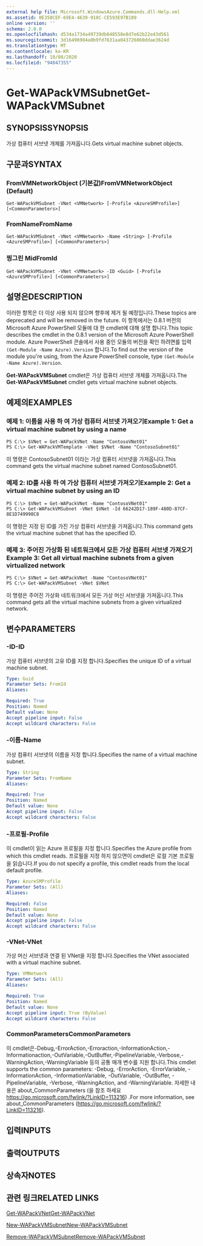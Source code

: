 ```yaml
---
external help file: Microsoft.WindowsAzure.Commands.dll-Help.xml
ms.assetid: 0E358CEF-69E4-4639-918C-CE593E97B189
online version: ''
schema: 2.0.0
ms.openlocfilehash: d534a1734a49739db648558e8d7e62b22e43d561
ms.sourcegitcommit: 3d16496984a0b9fd7631aa043726060ddae3624d
ms.translationtype: MT
ms.contentlocale: ko-KR
ms.lasthandoff: 10/08/2020
ms.locfileid: "94047355"
---
```

# <span data-ttu-id="d9569-101">Get-WAPackVMSubnet</span><span class="sxs-lookup"><span data-stu-id="d9569-101">Get-WAPackVMSubnet</span></span>

## <span data-ttu-id="d9569-102">SYNOPSIS</span><span class="sxs-lookup"><span data-stu-id="d9569-102">SYNOPSIS</span></span>
<span data-ttu-id="d9569-103">가상 컴퓨터 서브넷 개체를 가져옵니다.</span><span class="sxs-lookup"><span data-stu-id="d9569-103">Gets virtual machine subnet objects.</span></span>

## <span data-ttu-id="d9569-104">구문과</span><span class="sxs-lookup"><span data-stu-id="d9569-104">SYNTAX</span></span>

### <span data-ttu-id="d9569-105">FromVMNetworkObject (기본값)</span><span class="sxs-lookup"><span data-stu-id="d9569-105">FromVMNetworkObject (Default)</span></span>
```
Get-WAPackVMSubnet -VNet <VMNetwork> [-Profile <AzureSMProfile>] [<CommonParameters>]
```

### <span data-ttu-id="d9569-106">FromName</span><span class="sxs-lookup"><span data-stu-id="d9569-106">FromName</span></span>
```
Get-WAPackVMSubnet -VNet <VMNetwork> -Name <String> [-Profile <AzureSMProfile>] [<CommonParameters>]
```

### <span data-ttu-id="d9569-107">찡그린 Mid</span><span class="sxs-lookup"><span data-stu-id="d9569-107">FromId</span></span>
```
Get-WAPackVMSubnet -VNet <VMNetwork> -ID <Guid> [-Profile <AzureSMProfile>] [<CommonParameters>]
```

## <span data-ttu-id="d9569-108">설명은</span><span class="sxs-lookup"><span data-stu-id="d9569-108">DESCRIPTION</span></span>
<span data-ttu-id="d9569-109">이러한 항목은 더 이상 사용 되지 않으며 향후에 제거 될 예정입니다.</span><span class="sxs-lookup"><span data-stu-id="d9569-109">These topics are deprecated and will be removed in the future.</span></span>
<span data-ttu-id="d9569-110">이 항목에서는 0.8.1 버전의 Microsoft Azure PowerShell 모듈에 대 한 cmdlet에 대해 설명 합니다.</span><span class="sxs-lookup"><span data-stu-id="d9569-110">This topic describes the cmdlet in the 0.8.1 version of the Microsoft Azure PowerShell module.</span></span>
<span data-ttu-id="d9569-111">Azure PowerShell 콘솔에서 사용 중인 모듈의 버전을 확인 하려면를 입력 `(Get-Module -Name Azure).Version` 합니다.</span><span class="sxs-lookup"><span data-stu-id="d9569-111">To find out the version of the module you're using, from the Azure PowerShell console, type `(Get-Module -Name Azure).Version`.</span></span>

<span data-ttu-id="d9569-112">**Get-WAPackVMSubnet** cmdlet은 가상 컴퓨터 서브넷 개체를 가져옵니다.</span><span class="sxs-lookup"><span data-stu-id="d9569-112">The **Get-WAPackVMSubnet** cmdlet gets virtual machine subnet objects.</span></span>

## <span data-ttu-id="d9569-113">예제의</span><span class="sxs-lookup"><span data-stu-id="d9569-113">EXAMPLES</span></span>

### <span data-ttu-id="d9569-114">예제 1: 이름을 사용 하 여 가상 컴퓨터 서브넷 가져오기</span><span class="sxs-lookup"><span data-stu-id="d9569-114">Example 1: Get a virtual machine subnet by using a name</span></span>
```
PS C:\> $VNet = Get-WAPackVNet -Name "ContosoVNet01"
PS C:\> Get-WAPackVMTemplate -VNet $VNet -Name "ContosoSubnet01"
```

<span data-ttu-id="d9569-115">이 명령은 ContosoSubnet01 이라는 가상 컴퓨터 서브넷을 가져옵니다.</span><span class="sxs-lookup"><span data-stu-id="d9569-115">This command gets the virtual machine subnet named ContosoSubnet01.</span></span>

### <span data-ttu-id="d9569-116">예제 2: ID를 사용 하 여 가상 컴퓨터 서브넷 가져오기</span><span class="sxs-lookup"><span data-stu-id="d9569-116">Example 2: Get a virtual machine subnet by using an ID</span></span>
```
PS C:\> $VNet = Get-WAPackVNet -Name "ContosoVNet01"
PS C:\> Get-WAPackVMSubnet -VNet $VNet -Id 66242D17-189F-480D-87CF-8E1D749998C8
```

<span data-ttu-id="d9569-117">이 명령은 지정 된 ID를 가진 가상 컴퓨터 서브넷을 가져옵니다.</span><span class="sxs-lookup"><span data-stu-id="d9569-117">This command gets the virtual machine subnet that has the specified ID.</span></span>

### <span data-ttu-id="d9569-118">예제 3: 주어진 가상화 된 네트워크에서 모든 가상 컴퓨터 서브넷 가져오기</span><span class="sxs-lookup"><span data-stu-id="d9569-118">Example 3: Get all virtual machine subnets from a given virtualized network</span></span>
```
PS C:\> $VNet = Get-WAPackVNet -Name "ContosoVNet01"
PS C:\> Get-WAPackVMSubnet -VNet $VNet
```

<span data-ttu-id="d9569-119">이 명령은 주어진 가상화 네트워크에서 모든 가상 머신 서브넷을 가져옵니다.</span><span class="sxs-lookup"><span data-stu-id="d9569-119">This command gets all the virtual machine subnets from a given virtualized network.</span></span>

## <span data-ttu-id="d9569-120">변수</span><span class="sxs-lookup"><span data-stu-id="d9569-120">PARAMETERS</span></span>

### <span data-ttu-id="d9569-121">-ID</span><span class="sxs-lookup"><span data-stu-id="d9569-121">-ID</span></span>
<span data-ttu-id="d9569-122">가상 컴퓨터 서브넷의 고유 ID를 지정 합니다.</span><span class="sxs-lookup"><span data-stu-id="d9569-122">Specifies the unique ID of a virtual machine subnet.</span></span>

```yaml
Type: Guid
Parameter Sets: FromId
Aliases:

Required: True
Position: Named
Default value: None
Accept pipeline input: False
Accept wildcard characters: False
```

### <span data-ttu-id="d9569-123">-이름</span><span class="sxs-lookup"><span data-stu-id="d9569-123">-Name</span></span>
<span data-ttu-id="d9569-124">가상 컴퓨터 서브넷의 이름을 지정 합니다.</span><span class="sxs-lookup"><span data-stu-id="d9569-124">Specifies the name of a virtual machine subnet.</span></span>

```yaml
Type: String
Parameter Sets: FromName
Aliases:

Required: True
Position: Named
Default value: None
Accept pipeline input: False
Accept wildcard characters: False
```

### <span data-ttu-id="d9569-125">-프로필</span><span class="sxs-lookup"><span data-stu-id="d9569-125">-Profile</span></span>
<span data-ttu-id="d9569-126">이 cmdlet이 읽는 Azure 프로필을 지정 합니다.</span><span class="sxs-lookup"><span data-stu-id="d9569-126">Specifies the Azure profile from which this cmdlet reads.</span></span>
<span data-ttu-id="d9569-127">프로필을 지정 하지 않으면이 cmdlet은 로컬 기본 프로필을 읽습니다.</span><span class="sxs-lookup"><span data-stu-id="d9569-127">If you do not specify a profile, this cmdlet reads from the local default profile.</span></span>

```yaml
Type: AzureSMProfile
Parameter Sets: (All)
Aliases:

Required: False
Position: Named
Default value: None
Accept pipeline input: False
Accept wildcard characters: False
```

### <span data-ttu-id="d9569-128">-VNet</span><span class="sxs-lookup"><span data-stu-id="d9569-128">-VNet</span></span>
<span data-ttu-id="d9569-129">가상 머신 서브넷과 연결 된 VNet을 지정 합니다.</span><span class="sxs-lookup"><span data-stu-id="d9569-129">Specifies the VNet associated with a virtual machine subnet.</span></span>

```yaml
Type: VMNetwork
Parameter Sets: (All)
Aliases:

Required: True
Position: Named
Default value: None
Accept pipeline input: True (ByValue)
Accept wildcard characters: False
```

### <span data-ttu-id="d9569-130">CommonParameters</span><span class="sxs-lookup"><span data-stu-id="d9569-130">CommonParameters</span></span>
<span data-ttu-id="d9569-131">이 cmdlet은-Debug,-ErrorAction,-Erroraction,-InformationAction,-Informationaction,-OutVariable,-OutBuffer,-PipelineVariable,-Verbose,-WarningAction,-WarningVariable 등의 공통 매개 변수를 지원 합니다.</span><span class="sxs-lookup"><span data-stu-id="d9569-131">This cmdlet supports the common parameters: -Debug, -ErrorAction, -ErrorVariable, -InformationAction, -InformationVariable, -OutVariable, -OutBuffer, -PipelineVariable, -Verbose, -WarningAction, and -WarningVariable.</span></span> <span data-ttu-id="d9569-132">자세한 내용은 about_CommonParameters (을 참조 하세요 https://go.microsoft.com/fwlink/?LinkID=113216) .</span><span class="sxs-lookup"><span data-stu-id="d9569-132">For more information, see about_CommonParameters (https://go.microsoft.com/fwlink/?LinkID=113216).</span></span>

## <span data-ttu-id="d9569-133">입력</span><span class="sxs-lookup"><span data-stu-id="d9569-133">INPUTS</span></span>

## <span data-ttu-id="d9569-134">출력</span><span class="sxs-lookup"><span data-stu-id="d9569-134">OUTPUTS</span></span>

## <span data-ttu-id="d9569-135">상속자</span><span class="sxs-lookup"><span data-stu-id="d9569-135">NOTES</span></span>

## <span data-ttu-id="d9569-136">관련 링크</span><span class="sxs-lookup"><span data-stu-id="d9569-136">RELATED LINKS</span></span>

[<span data-ttu-id="d9569-137">Get-WAPackVNet</span><span class="sxs-lookup"><span data-stu-id="d9569-137">Get-WAPackVNet</span></span>](./Get-WAPackVNet.md)

[<span data-ttu-id="d9569-138">New-WAPackVMSubnet</span><span class="sxs-lookup"><span data-stu-id="d9569-138">New-WAPackVMSubnet</span></span>](./New-WAPackVMSubnet.md)

[<span data-ttu-id="d9569-139">Remove-WAPackVMSubnet</span><span class="sxs-lookup"><span data-stu-id="d9569-139">Remove-WAPackVMSubnet</span></span>](./Remove-WAPackVMSubnet.md)


